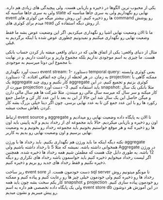 یکی از محبوب ترین الگوها در ذخیره و بازیابی هست. ولی پیچیدگی های زیادی هم داره. ولی یه سری جاها مناسبه که state نهایی رو نگهداریم ولی یه سری جاها مناسبه که event ها رو ذخیره کنیم. این روش بیشتر میگه من کوئری های command رو پوشش میدم برای کوئری های read از روش دیگه استفاده کن. 

ما تا الان وضعیت نهایی اشیا رو نگهداری میکردیم. اگر این وضعیت عوض بشه ما فقط وضعیت نهایی رو نگهداری میکنیم و نمیدونیم چطوری عوض شده یا اینکه برگردیم به قبلی. 

مثال از دنیای واقعی: یکی از اتفاق هایی که در دنیای واقعی میفته باز کردن حساب بانکی هست. ما چیزی به اسم موجودی نداریم بلکه مجموع واریز و برداشت داریم. و در نهایت با مجموع این دوتا میرسیم به موجودی. 

دست آورد نگهداری event stream:
1- دستاورد temporal query: یعنی کوئری وابسته به زمان. در هر لحظه از زمان چه اتفاقی افتاده.
2- دستاورد projection: ممکنه گاهی با یک aggregate کار نکنیم و روی چند aggregate کوئری بزنیم و تجمیع کنیم. در این صورت از projection باید استفاده کنیم. 
3- دست آورد snapshot: مثلا بانکی یک سال کار میکنه و سر سال که میرسه سال مالی رو میبندن. مثلا شرکت ها هم سال مالی دارن و میگن حاصل این یک سال شد این حالا از این به بعد با این عدد کار کن و حاصل جمع رکورد ها رو با این عدد جمع کن تا به عدد نهایی برسی. چون اگر دیتا خیلی بزرگ بشه کار کردن باهاش سخت میشه. 

ارتباط event source و aggregate 
تا الان به پایگاه داده وضعیت نهایی  رو میدادیم و اون رو ذخیره و بازیابی میکردیم. حالا باید مجموعه ای از رخداد بدیم و لایه پایینی باید اون ها رو ذخیره کنه و هر موقع خواستیم بخونیم باید مجموعه رخداد رو بخونیم و به وضعیت نهایی برسیم و اون وضعیت نهایی رو بدیم به کاربر. 

نکته دیگه اینکه ما باید ورژن هم نگهداری بکنیم. باید رخداد ها با ورژن aggregate همخوانی داشته باشه. نمیشه که مثلا 5 تا رخداد داشته باشیم ولی Aggregate در ورژن 12 باشه. یه طوری دابل چک هست که مطمئن شیم همه رخداد ها ذخیره شده. 
همچنین اگر لیست رخداد میخوایم ذخیره کنیم باید حواسمون باشه رخداد های تکراری رو دیگه ذخیره نکنیم و فقط رخداد های جدید رو بریم و ذخیره کنیم. 

ریز ساخت event sore دست خودمون هست. از sql server تا مونگو میتونیم روش رخداد ها رو ذخیره کنیم ولی خودمون خیلی چیز ها رو رعایت کنیم و پیاده کنیم و ممکنه کار یکم سخت بشه چون باید همه snapshot  و projection رو خودمون پیاده سازی کنیم. ولی یک پایگاه داده تخصصی هم داره به اسم event store db
در این آموزش هر دوشون رو پیش میبریم و نشون میدیم. 

